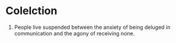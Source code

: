 # Colelction

1. People live suspended between the anxiety of being deluged in communication and the agony of receiving none.
